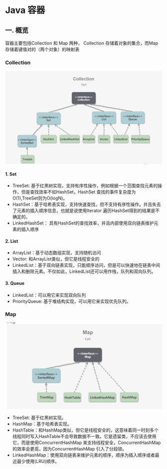 # Java 容器

## 一. 概览

容器主要包括Collection 和 Map 两种， Collection 存储着对象的集合，而Map存储着键值对的（两个对象）的映射表

### Collection
![](images/2021-04-21-11-06-26.png)


#### 1. Set
* TreeSet: 基于红黑树实现，支持有序性操作，例如根据一个范围查找元素的操作，但是查找效率不如HashSet，HashSet 查找的事件复杂度为 O(1),TreeSet则为O(logN)。
* HashSet：基于哈希表实现，支持快速查找，但不支持有序性操作。并且失去了元素的插入顺序信息，也就是说使用Iterator 遍历HashSet得到的结果是不确定的，
* LinkedHashSet： 具有HashSet的查找效率，并且内部使用双向链表维护元素的插入顺序


#### 2. List
* ArrayList：基于动态数组实现，支持随机访问
* Vector: 和ArrayList类似，但它是线程安全的
* LinkedList：基于双向链表实现，只能顺序访问，但是可以快速地在链表中间插入和删除元素。不仅如此，LinkedList还可以用作栈，队列和双向队列。

#### 3. Queue
* LinkedList：可以用它来实现双向队列
* PriorityQueue: 基于堆结构实现，可以用它来实现优先队列。





### Map
![](images/2021-04-21-11-29-50.png)
* TreeSet: 基于红黑树实现。
* HashMap：基于哈希表实现。
* HashTable：和HashMap类似，但它是线程安全的，这意味着同一时刻多个线程同时写入HashTable不会导致数据不一致。它是遗留类，不应该去使用它，而是使用ConcurrentHashMap 来支持线程安全，ConcurrentHashMap 的效率会更高，因为ConcurrentHashMap 引入了分段锁。
* LinkedHashMap：使用双向链表来维护元素的顺序，顺序为插入顺序或者最近最少使用(LRU)顺序。



